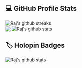 <!--
rajkaste/rajkaste is a ✨ special ✨ repository because its README.md (this file) appears on your GitHub profile.
<!--
Here are some ideas to get you started:
🔭 I’m currently working on ...
🌱 I’m currently learning ...
👯 I’m looking to collaborate on ...
🤔 I’m looking for help with ...
💬 Ask me about ...
📫 How to reach me: ...
😄 Pronouns: ...
⚡ Fun fact: ...

<img src="https://raw.githubusercontent.com/rajkaste/rajkaste/master/gh-header-image-cropped.png" alt="banner">
-->
<h2>💻 GitHub Profile Stats</h2>
<p>
<img align="center" src="https://streak-stats.demolab.com/?user=rajkaste&theme=great-gatsby" alt="Raj's github streaks" /><br>
<img align="center" src="https://github-readme-stats.vercel.app/api/top-langs/?username=rajkaste&layout=compact&theme=great-gatsby&langs_count=10" />
<img align="center" src="https://github-readme-stats.vercel.app/api?username=rajkaste&show_icons=true&theme=great-gatsby" alt="Raj's github stats" />
</p>

<h2>🏷️ Holopin Badges</h2>
<img align="center" src="https://holopin.me/@rajkaste" alt="Raj's github stats" />

